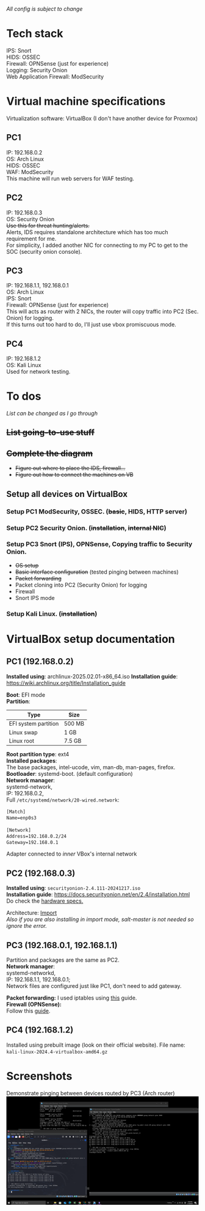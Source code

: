 _All config is subject to change_

# Tech stack

IPS: Snort  
HIDS: OSSEC  
Firewall: OPNSense (just for experience)  
Logging: Security Onion  
Web Application Firewall: ModSecurity  

# Virtual machine specifications

Virtualization software: VirtualBox (I don't have another device for Proxmox)

## PC1

IP: 192.168.0.2  
OS: Arch Linux  
HIDS: OSSEC  
WAF: ModSecurity  
This machine will run web servers for WAF testing.  

## PC2

IP: 192.168.0.3  
OS: Security Onion  
~~Use this for threat hunting/alerts.~~  
Alerts, IDS requires standalone architecture which has too much requirement for me.   
For simplicity, I added another NIC for connecting to my PC to get to the SOC (security onion console).  

## PC3

IP: 192.168.1.1, 192.168.0.1  
OS: Arch Linux  
IPS: Snort  
Firewall: OPNSense (just for experience)  
This will acts as router with 2 NICs, the router will copy traffic into PC2 (Sec. Onion) for logging.  
If this turns out too hard to do, I'll just use vbox promiscuous mode.

## PC4

IP: 192.168.1.2  
OS: Kali Linux  
Used for network testing.
  
# To dos

_List can be changed as I go through_

## ~~List going-to-use stuff~~  
## ~~Complete the diagram~~  

- ~~Figure out where to place the IDS, firewall...~~  
- ~~Figure out how to connect the machines on VB~~   

## Setup all devices on VirtualBox  

### Setup PC1 ModSecurity, OSSEC. (~~basic~~, HIDS, HTTP server)

### Setup PC2 Security Onion. (~~installation~~, ~~internal NIC~~)

### Setup PC3 Snort (IPS), OPNSense, Copying traffic to Security Onion.

- ~~OS setup~~
- ~~Basic interface configuration~~ (tested pinging between machines)
- ~~Packet forwarding~~
- Packet cloning into PC2 (Security Onion) for logging
- Firewall
- Snort IPS mode

### Setup Kali Linux. (~~installation~~)

# VirtualBox setup documentation

## PC1 (192.168.0.2)

**Installed using**: archlinux-2025.02.01-x86_64.iso
**Installation guide**: https://wiki.archlinux.org/title/Installation_guide

**Boot**: EFI mode  
**Partition**:

| Type | Size |
| --- | --- |
| EFI system partition | 500 MB |
| Linux swap | 1 GB |
| Linux root | 7.5 GB |

**Root partition type**: ext4  
**Installed packages**:  
The base packages, intel-ucode, vim, man-db, man-pages, firefox.   
**Bootloader**: systemd-boot. (default configuration)  
**Network manager**:  
systemd-network,  
IP: 192.168.0.2,  
Full `/etc/systemd/network/20-wired.network`:  

```
[Match]
Name=enp0s3

[Network]
Address=192.168.0.2/24
Gateway=192.168.0.1
```

Adapter connected to *inner* VBox's internal network

## PC2 (192.168.0.3)

**Installed using**: `securityonion-2.4.111-20241217.iso`  
**Installation guide**: https://docs.securityonion.net/en/2.4/installation.html   
Do check the [hardware specs.](https://docs.securityonion.net/en/2.4/hardware.html)

Architecture: [Import](https://docs.securityonion.net/en/2.4/architecture.html#import)  
*Also if you are also installing in import mode, salt-master is not needed so ignore the error.*  

## PC3 (192.168.0.1, 192.168.1.1)

Partition and packages are the same as PC2.  
**Network manager**:  
systemd-networkd,  
IP: 192.168.1.1, 192.168.0.1;  
Network files are configured just like PC1, don't need to add gateway.

**Packet forwarding:** I used iptables using [this](https://wiki.archlinux.org/title/Router#Connection_sharing) guide.  
**Firewall (OPNSense):**  
Follow this [guide](https://ipv6.rs/tutorial/Arch_Linux/OPNsense/).

## PC4 (192.168.1.2)

Installed using prebuilt image (look on their official website).
File name: `kali-linux-2024.4-virtualbox-amd64.gz`

# Screenshots

Demonstrate pinging between devices routed by PC3 (Arch router)
![Pasted image 20250219202905.png](img/Pasted%20image%2020250219202905.png)
